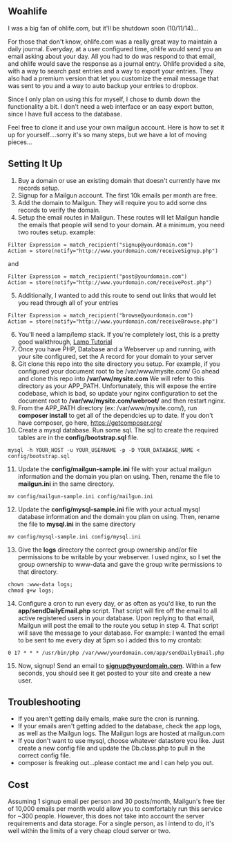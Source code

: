## Woahlife
I was a big fan of ohlife.com, but it'll be shutdown soon (10/11/14)...

For those that don't know, ohlife.com was a really great way to maintain a daily journal.  Everyday, at a user configured time, ohlife would send you an email asking about your day. All you had to do was respond to that email, and ohlife would save the response as a journal entry. Ohlife provided a site, with a way to search past entries and a way to export your entries.  They also had a premium version that let you customize the email message that was sent to you and a way to auto backup your entries to dropbox.

Since I only plan on using this for myself, I chose to dumb down the functionality a bit.  I don't need a web interface or an easy export button, since I have full access to the database.

Feel free to clone it and use your own mailgun account.  Here is how to set it up for yourself....sorry it's so many steps,  but we have a lot of moving pieces...

## Setting It Up
1. Buy a domain or use an existing domain that doesn't currently have mx records setup.
2. Signup for a Mailgun account.  The first 10k emails per month are free.
3. Add the domain to Mailgun.  They will require you to add some dns records to verify the domain.
4. Setup the email routes in Mailgun.  These routes will let Mailgun handle the emails that people will send to your domain. At a minimum, you need two routes setup.  example:
```
Filter Expression = match_recipient("signup@yourdomain.com") 
Action = store(notify="http://www.yourdomain.com/receiveSignup.php")
```
and
```
Filter Expression = match_recipient("post@yourdomain.com")   
Action = store(notify="http://www.yourdomain.com/receivePost.php")
```
5. Additionally, I wanted to add this route to send out links that would let you read through all of your entries       
```
Filter Expression = match_recipient("browse@yourdomain.com") 
Action = store(notify="http://www.yourdomain.com/receiveBrowse.php")
```
6. You'll need a lamp/lemp stack.  If you're completely lost, this is a pretty good walkthrough, [Lamp Tutorial](https://www.digitalocean.com/community/tutorials/how-to-install-linux-nginx-mysql-php-lemp-stack-on-ubuntu-12-04)
7. Once you have PHP, Database and a Webserver up and running, with your site configured, set the A record for your domain to your server
8. Git clone this repo into the site directory you setup.
    For example, if you configured your document root to be /var/www/mysite.com/
    Go ahead and clone this repo into **/var/ww/mysite.com**
    We will refer to this directory as your APP_PATH.  Unfortunately, this will expose the entire codebase, which is bad, so update your nginx configuration to set the document root to **/var/ww/mysite.com/webroot/** and then restart nginx.
9. From the APP_PATH directory (ex: /var/www/mysite.com/), run **composer install** to get all of the dependcies up to date. If you don't have composer, go here, https://getcomposer.org/</li>
10. Create a mysql database. Run some sql. The sql to create the required tables are in the **config/bootstrap.sql** file.
```
mysql -h YOUR_HOST -u YOUR_USERNAME -p -D YOUR_DATABASE_NAME < config/bootstrap.sql
```
11. Update the **config/mailgun-sample.ini** file with your actual mailgun information and the domain you plan on using.  Then, rename the file to **mailgun.ini** in the same directory.
```
mv config/mailgun-sample.ini config/mailgun.ini
```
12. Update the **config/mysql-sample.ini** file with your actual mysql database information and the domain you plan on using. Then, rename the file to **mysql.ini** in the same directory
```
mv config/mysql-sample.ini config/mysql.ini
```
13. Give the **logs** directory the correct group ownership and/or file permissions to be writable by your webserver. I used nginx, so I set the group ownership to www-data and gave the group write permissions to that directory.
```
chown :www-data logs;
chmod g+w logs;
```
14. Configure a cron to run every day, or as often as you'd like, to run the **app/sendDailyEmail.php** script. That script will fire off the email to all active registered users in your database.  Upon replying to that email, Mailgun will post the email to the route you setup in step 4.  That script will save the message to your database. For example: I wanted the email to be sent to me every day at 5pm so i added this to my crontab:
```
0 17 * * * /usr/bin/php /var/www/yourdomain.com/app/sendDailyEmail.php
```
15. Now, signup! Send an email to **signup@yourdomain.com**. Within a few seconds, you should see it get posted to your site and create a new user.

## Troubleshooting
- If you aren't getting daily emails, make sure the cron is running.
- If your emails aren't getting added to the database, check the app logs, as well as the Mailgun logs. The Mailgun logs are hosted at mailgun.com
- If you don't want to use mysql, choose whatever datastore you like.  Just create a new config file and update the Db.class.php to pull in the correct config file.
- composer is freaking out...please contact me and I can help you out.

## Cost
Assuming 1 signup email per person and 30 posts/month, Mailgun's free tier of 10,000 emails per month would allow you to comfortably run this service for ~300 people. However, this does not take into account the server requirements and data storage. For a single person, as I intend to do, it's well within the limits of a very cheap cloud server or two.
